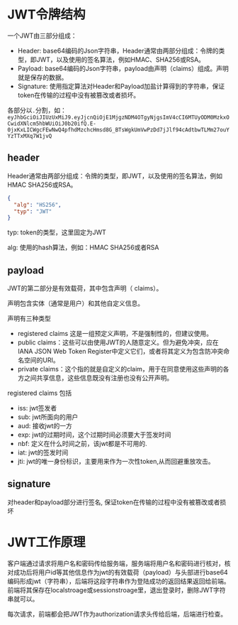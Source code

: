 # JWT令牌结构

一个JWT由三部分组成：
- Header: base64编码的Json字符串，Header通常由两部分组成：令牌的类型，即JWT，以及使用的签名算法，例如HMAC、SHA256或RSA。
- Payload: base64编码的Json字符串，payload由声明（claims）组成。声明就是保存的数据。
- Signature: 使用指定算法对Header和Payload加盐计算得到的字符串，保证token在传输的过程中没有被篡改或者损坏。

各部分以`.`分割，如：`eyJhbGciOiJIUzUxMiJ9.eyJjcnQiOjE1MjgzNDM4OTgyNjgsImV4cCI6MTUyODM0MzkxOCwidXNlcm5hbWUiOiJ0b20ifQ.E-0jxKxLICWgcFEwNwQ4pfhdMzchcHmsd8G_BTsWgkUmVwPzDd7jJlf94cAdtbwTLMm27ouYYzTTxMXq7W1jvQ`

## header

Header通常由两部分组成：令牌的类型，即JWT，以及使用的签名算法，例如HMAC SHA256或RSA。

```json
{
  "alg": "HS256",
  "typ": "JWT"
}
```

typ: token的类型，这里固定为JWT

alg: 使用的hash算法，例如：HMAC SHA256或者RSA

## payload

JWT的第二部分是有效载荷，其中包含声明（ claims）。

声明包含实体（通常是用户）和其他自定义信息。

声明有三种类型

- registered claims 这是一组预定义声明，不是强制性的，但建议使用。
- public claims：这些可以由使用JWT的人随意定义。但为避免冲突，应在 IANA JSON Web Token Register中定义它们，或者将其定义为包含防冲突命名空间的URI。
- private claims：这个指的就是自定义的claim，用于在同意使用这些声明的各方之间共享信息，这些信息既没有注册也没有公开声明。

registered claims 包括

- iss: jwt签发者
- sub: jwt所面向的用户
- aud: 接收jwt的一方
- exp: jwt的过期时间，这个过期时间必须要大于签发时间
- nbf: 定义在什么时间之前，该jwt都是不可用的.
- iat: jwt的签发时间
- jti: jwt的唯一身份标识，主要用来作为一次性token,从而回避重放攻击。

## signature

对header和payload部分进行签名, 保证token在传输的过程中没有被篡改或者损坏

# JWT工作原理

客户端通过请求将用户名和密码传给服务端，服务端将用户名和密码进行核对，核对成功后将用户id等其他信息作为jwt的有效载荷（payload）与头部进行base64编码形成jwt（字符串），后端将这段字符串作为登陆成功的返回结果返回给前端。前端将其保存在localstroage或sessionstroage里，退出登录时，删除JWT字符串就可以。

每次请求，前端都会把JWT作为authorization请求头传给后端，后端进行检查。
